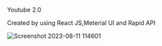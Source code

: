 Youtube 2.0

Created by using React JS,Meterial UI and Rapid API 

![Screenshot 2023-08-11 114601](https://github.com/Sachintha-Samarathunga/Youtube-2.0/assets/98406068/c61cc902-7c3b-4318-9b8f-2b69949db6f1)
